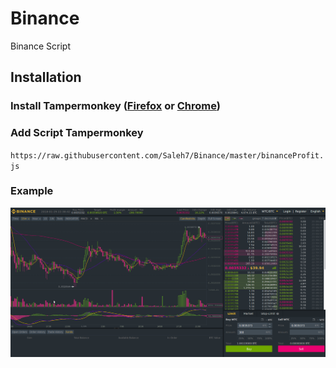 # Binance
Binance Script

## Installation

### Install Tampermonkey ([Firefox](https://addons.mozilla.org/en-US/firefox/addon/tampermonkey/) or [Chrome](https://chrome.google.com/webstore/detail/tampermonkey/dhdgffkkebhmkfjojejmpbldmpobfkfo?hl=en))

### Add Script Tampermonkey
``
https://raw.githubusercontent.com/Saleh7/Binance/master/binanceProfit.js
``

### Example

![BinanceProfits](https://raw.githubusercontent.com/Saleh7/Binance/master/Screenshot.png)
